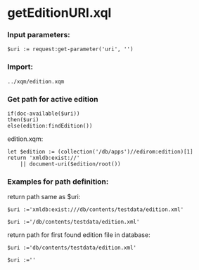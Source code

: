 # getEditionURI.xql
### Input parameters:
```
$uri := request:get-parameter('uri', '')
```
### Import:
```
../xqm/edition.xqm
```
### Get path for active edition

```
if(doc-available($uri))
then($uri)
else(edition:findEdition())
```

edition.xqm:

```
let $edition := (collection('/db/apps')//edirom:edition)[1]
return 'xmldb:exist://' 
	|| document-uri($edition/root())
```
### Examples for path definition:
return path same as $uri:
```
$uri :='xmldb:exist:///db/contents/testdata/edition.xml'
```
```
$uri :='/db/contents/testdata/edition.xml'
```
return path for first found edition file in database:
```
$uri :='db/contents/testdata/edition.xml'
```

```
$uri :=''
```



